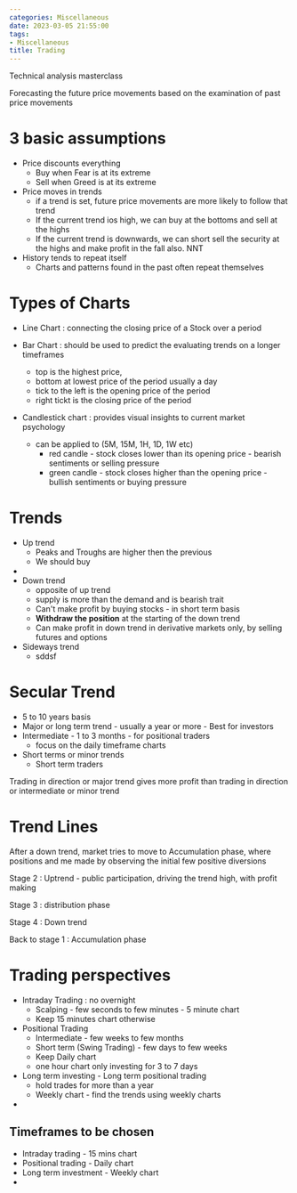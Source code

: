 ```yaml
---
categories: Miscellaneous
date: 2023-03-05 21:55:00
tags:
- Miscellaneous
title: Trading
---
```


Technical analysis masterclass

Forecasting the future price movements based on the examination of past price
movements

# 3 basic assumptions

* Price discounts everything
    * Buy when Fear is at its extreme
    * Sell when Greed is at its extreme
* Price moves in trends
    * if a trend is set, future price movements are more likely to follow that
      trend
    * If the current trend ios high, we can buy at the bottoms and sell at the
      highs
    * If the current trend is downwards, we can short sell the security at the
      highs and make profit in the fall also. NNT
* History tends to repeat itself
    * Charts and patterns found in the past often repeat themselves

# Types of Charts

* Line Chart : connecting the closing price of a Stock over a period
* Bar Chart : should be used to predict the evaluating trends on a longer
  timeframes
    * top is the highest price,
    * bottom at lowest price of the period usually a day
    * tick to the left is the opening price of the period
    * right tickt is the closing price of the period

* Candlestick chart : provides visual insights to current market psychology
    * can be applied to (5M, 15M, 1H, 1D, 1W etc)
        * red candle - stock closes lower than its opening price - bearish
          sentiments or selling pressure
        * green candle - stock closes higher than the opening price - bullish
          sentiments or buying pressure

# Trends

* Up trend
    * Peaks and Troughs are higher then the previous
    * We should buy
*
* Down trend
    * opposite of up trend
    * supply is more than the demand and is bearish trait
    * Can't make profit by buying stocks - in short term basis
    * **Withdraw the position** at the starting of the down trend
    * Can make profit in down trend in derivative markets only, by selling
      futures and options
* Sideways trend
    * sddsf

# Secular Trend

* 5 to 10 years basis
* Major or long term trend - usually a year or more - Best for investors
* Intermediate - 1 to 3 months - for positional traders
    * focus on the daily timeframe charts
* Short terms or minor trends
    * Short term traders

Trading in direction or major trend gives more profit than trading in direction
or intermediate or minor trend

# Trend Lines

After a down trend, market tries to move to Accumulation phase, where positions
and me made by observing the initial few positive diversions

Stage 2 : Uptrend - public participation, driving the trend high, with profit
making

Stage 3 : distribution phase

Stage 4 : Down trend

Back to stage 1 : Accumulation phase

# Trading perspectives

* Intraday Trading : no overnight
    * Scalping - few seconds to few minutes - 5 minute chart
    * Keep 15 minutes chart otherwise
* Positional Trading
    * Intermediate - few weeks to few months
    * Short term (Swing Trading) - few days to few weeks
    * Keep Daily chart
    * one hour chart only investing for 3 to 7 days
* Long term investing - Long term positional trading
    * hold trades for more than a year
    * Weekly chart - find the trends using weekly charts
*

## Timeframes to be chosen

* Intraday trading - 15 mins chart
* Positional trading - Daily chart
* Long term investment - Weekly chart
*